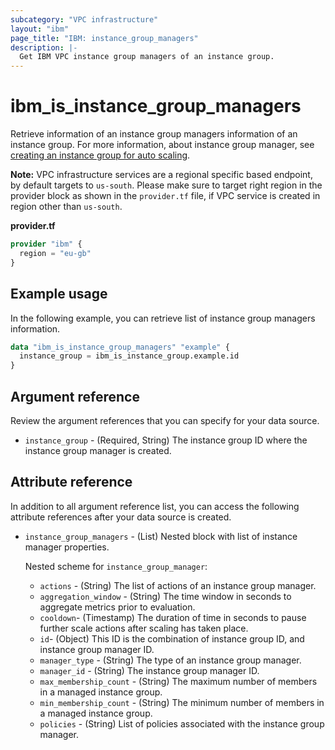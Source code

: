 ```yaml
---
subcategory: "VPC infrastructure"
layout: "ibm"
page_title: "IBM: instance_group_managers"
description: |-
  Get IBM VPC instance group managers of an instance group.
---
```


# ibm_is_instance_group_managers
Retrieve information of an instance group managers information of an instance group. For more information, about instance group manager, see [creating an instance group for auto scaling](https://cloud.ibm.com/docs/vpc?topic=vpc-creating-auto-scale-instance-group).

**Note:** 
VPC infrastructure services are a regional specific based endpoint, by default targets to `us-south`. Please make sure to target right region in the provider block as shown in the `provider.tf` file, if VPC service is created in region other than `us-south`.

**provider.tf**

```terraform
provider "ibm" {
  region = "eu-gb"
}
```

## Example usage
In the following example, you can retrieve list of instance group managers information.

```terraform
data "ibm_is_instance_group_managers" "example" {
  instance_group = ibm_is_instance_group.example.id
}
```

## Argument reference
Review the argument references that you can specify for your data source. 

- `instance_group` - (Required, String) The instance group ID where the instance group manager is created.

## Attribute reference
In addition to all argument reference list, you can access the following attribute references after your data source is created.

- `instance_group_managers` - (List) Nested block with list of instance manager properties.

  Nested scheme for `instance_group_manager`:
  - `actions` - (String) The list of actions of an instance group manager.
  - `aggregation_window` - (String) The time window in seconds to aggregate metrics prior to evaluation.
  - `cooldown`- (Timestamp) The duration of time in seconds to pause further scale actions after scaling has taken place.
  - `id`- (Object) This ID is the combination of instance group ID, and instance group manager ID.
  - `manager_type` - (String) The type of an instance group manager.
  - `manager_id` - (String) The instance group manager ID.
  - `max_membership_count` - (String) The maximum number of members in a managed instance group.
  - `min_membership_count` - (String) The minimum number of members in a managed instance group.
  - `policies` - (String) List of policies associated with the instance group manager.
